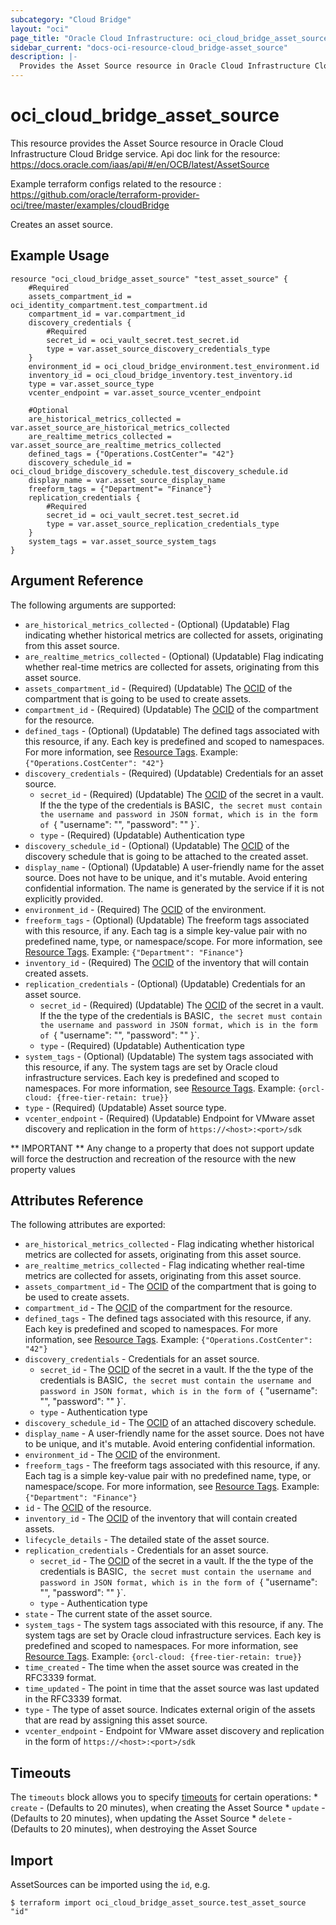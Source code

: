 ```yaml
---
subcategory: "Cloud Bridge"
layout: "oci"
page_title: "Oracle Cloud Infrastructure: oci_cloud_bridge_asset_source"
sidebar_current: "docs-oci-resource-cloud_bridge-asset_source"
description: |-
  Provides the Asset Source resource in Oracle Cloud Infrastructure Cloud Bridge service
---
```


# oci_cloud_bridge_asset_source
This resource provides the Asset Source resource in Oracle Cloud Infrastructure Cloud Bridge service.
Api doc link for the resource: https://docs.oracle.com/iaas/api/#/en/OCB/latest/AssetSource

Example terraform configs related to the resource : https://github.com/oracle/terraform-provider-oci/tree/master/examples/cloudBridge

Creates an asset source.


## Example Usage

```hcl
resource "oci_cloud_bridge_asset_source" "test_asset_source" {
	#Required
	assets_compartment_id = oci_identity_compartment.test_compartment.id
	compartment_id = var.compartment_id
	discovery_credentials {
		#Required
		secret_id = oci_vault_secret.test_secret.id
		type = var.asset_source_discovery_credentials_type
	}
	environment_id = oci_cloud_bridge_environment.test_environment.id
	inventory_id = oci_cloud_bridge_inventory.test_inventory.id
	type = var.asset_source_type
	vcenter_endpoint = var.asset_source_vcenter_endpoint

	#Optional
	are_historical_metrics_collected = var.asset_source_are_historical_metrics_collected
	are_realtime_metrics_collected = var.asset_source_are_realtime_metrics_collected
	defined_tags = {"Operations.CostCenter"= "42"}
	discovery_schedule_id = oci_cloud_bridge_discovery_schedule.test_discovery_schedule.id
	display_name = var.asset_source_display_name
	freeform_tags = {"Department"= "Finance"}
	replication_credentials {
		#Required
		secret_id = oci_vault_secret.test_secret.id
		type = var.asset_source_replication_credentials_type
	}
	system_tags = var.asset_source_system_tags
}
```

## Argument Reference

The following arguments are supported:

* `are_historical_metrics_collected` - (Optional) (Updatable) Flag indicating whether historical metrics are collected for assets, originating from this asset source.
* `are_realtime_metrics_collected` - (Optional) (Updatable) Flag indicating whether real-time metrics are collected for assets, originating from this asset source.
* `assets_compartment_id` - (Required) (Updatable) The [OCID](https://docs.cloud.oracle.com/iaas/Content/General/Concepts/identifiers.htm) of the compartment that is going to be used to create assets.
* `compartment_id` - (Required) (Updatable) The [OCID](https://docs.cloud.oracle.com/iaas/Content/General/Concepts/identifiers.htm) of the compartment for the resource.
* `defined_tags` - (Optional) (Updatable) The defined tags associated with this resource, if any. Each key is predefined and scoped to namespaces. For more information, see [Resource Tags](https://docs.cloud.oracle.com/iaas/Content/General/Concepts/resourcetags.htm). Example: `{"Operations.CostCenter": "42"}` 
* `discovery_credentials` - (Required) (Updatable) Credentials for an asset source.
	* `secret_id` - (Required) (Updatable) The [OCID](https://docs.cloud.oracle.com/iaas/Content/General/Concepts/identifiers.htm) of the secret in a vault. If the the type of the credentials is BASIC`, the secret must contain the username and password in JSON format, which is in the form of `{ "username": "<VMwareUser>", "password": "<VMwarePassword>" }`. 
	* `type` - (Required) (Updatable) Authentication type
* `discovery_schedule_id` - (Optional) (Updatable) The [OCID](https://docs.cloud.oracle.com/iaas/Content/General/Concepts/identifiers.htm) of the discovery schedule that is going to be attached to the created asset.
* `display_name` - (Optional) (Updatable) A user-friendly name for the asset source. Does not have to be unique, and it's mutable. Avoid entering confidential information. The name is generated by the service if it is not explicitly provided. 
* `environment_id` - (Required) The [OCID](https://docs.cloud.oracle.com/iaas/Content/General/Concepts/identifiers.htm) of the environment.
* `freeform_tags` - (Optional) (Updatable) The freeform tags associated with this resource, if any. Each tag is a simple key-value pair with no predefined name, type, or namespace/scope. For more information, see [Resource Tags](https://docs.cloud.oracle.com/iaas/Content/General/Concepts/resourcetags.htm). Example: `{"Department": "Finance"}` 
* `inventory_id` - (Required) The [OCID](https://docs.cloud.oracle.com/iaas/Content/General/Concepts/identifiers.htm) of the inventory that will contain created assets.
* `replication_credentials` - (Optional) (Updatable) Credentials for an asset source.
	* `secret_id` - (Required) (Updatable) The [OCID](https://docs.cloud.oracle.com/iaas/Content/General/Concepts/identifiers.htm) of the secret in a vault. If the the type of the credentials is BASIC`, the secret must contain the username and password in JSON format, which is in the form of `{ "username": "<VMwareUser>", "password": "<VMwarePassword>" }`. 
	* `type` - (Required) (Updatable) Authentication type
* `system_tags` - (Optional) (Updatable) The system tags associated with this resource, if any. The system tags are set by Oracle cloud infrastructure services. Each key is predefined and scoped to namespaces. For more information, see [Resource Tags](https://docs.cloud.oracle.com/iaas/Content/General/Concepts/resourcetags.htm). Example: `{orcl-cloud: {free-tier-retain: true}}` 
* `type` - (Required) (Updatable) Asset source type.
* `vcenter_endpoint` - (Required) (Updatable) Endpoint for VMware asset discovery and replication in the form of ```https://<host>:<port>/sdk```


** IMPORTANT **
Any change to a property that does not support update will force the destruction and recreation of the resource with the new property values

## Attributes Reference

The following attributes are exported:

* `are_historical_metrics_collected` - Flag indicating whether historical metrics are collected for assets, originating from this asset source.
* `are_realtime_metrics_collected` - Flag indicating whether real-time metrics are collected for assets, originating from this asset source.
* `assets_compartment_id` - The [OCID](https://docs.cloud.oracle.com/iaas/Content/General/Concepts/identifiers.htm) of the compartment that is going to be used to create assets.
* `compartment_id` - The [OCID](https://docs.cloud.oracle.com/iaas/Content/General/Concepts/identifiers.htm) of the compartment for the resource.
* `defined_tags` - The defined tags associated with this resource, if any. Each key is predefined and scoped to namespaces. For more information, see [Resource Tags](https://docs.cloud.oracle.com/iaas/Content/General/Concepts/resourcetags.htm). Example: `{"Operations.CostCenter": "42"}` 
* `discovery_credentials` - Credentials for an asset source.
	* `secret_id` - The [OCID](https://docs.cloud.oracle.com/iaas/Content/General/Concepts/identifiers.htm) of the secret in a vault. If the the type of the credentials is BASIC`, the secret must contain the username and password in JSON format, which is in the form of `{ "username": "<VMwareUser>", "password": "<VMwarePassword>" }`. 
	* `type` - Authentication type
* `discovery_schedule_id` - The [OCID](https://docs.cloud.oracle.com/iaas/Content/General/Concepts/identifiers.htm) of an attached discovery schedule.
* `display_name` - A user-friendly name for the asset source. Does not have to be unique, and it's mutable. Avoid entering confidential information. 
* `environment_id` - The [OCID](https://docs.cloud.oracle.com/iaas/Content/General/Concepts/identifiers.htm) of the environment.
* `freeform_tags` - The freeform tags associated with this resource, if any. Each tag is a simple key-value pair with no predefined name, type, or namespace/scope. For more information, see [Resource Tags](https://docs.cloud.oracle.com/iaas/Content/General/Concepts/resourcetags.htm). Example: `{"Department": "Finance"}` 
* `id` - The [OCID](https://docs.cloud.oracle.com/iaas/Content/General/Concepts/identifiers.htm) of the resource.
* `inventory_id` - The [OCID](https://docs.cloud.oracle.com/iaas/Content/General/Concepts/identifiers.htm) of the inventory that will contain created assets.
* `lifecycle_details` - The detailed state of the asset source.
* `replication_credentials` - Credentials for an asset source.
	* `secret_id` - The [OCID](https://docs.cloud.oracle.com/iaas/Content/General/Concepts/identifiers.htm) of the secret in a vault. If the the type of the credentials is BASIC`, the secret must contain the username and password in JSON format, which is in the form of `{ "username": "<VMwareUser>", "password": "<VMwarePassword>" }`. 
	* `type` - Authentication type
* `state` - The current state of the asset source.
* `system_tags` - The system tags associated with this resource, if any. The system tags are set by Oracle cloud infrastructure services. Each key is predefined and scoped to namespaces. For more information, see [Resource Tags](https://docs.cloud.oracle.com/iaas/Content/General/Concepts/resourcetags.htm). Example: `{orcl-cloud: {free-tier-retain: true}}` 
* `time_created` - The time when the asset source was created in the RFC3339 format.
* `time_updated` - The point in time that the asset source was last updated in the RFC3339 format.
* `type` - The type of asset source. Indicates external origin of the assets that are read by assigning this asset source.
* `vcenter_endpoint` - Endpoint for VMware asset discovery and replication in the form of ```https://<host>:<port>/sdk```

## Timeouts

The `timeouts` block allows you to specify [timeouts](https://registry.terraform.io/providers/oracle/oci/latest/docs/guides/changing_timeouts) for certain operations:
	* `create` - (Defaults to 20 minutes), when creating the Asset Source
	* `update` - (Defaults to 20 minutes), when updating the Asset Source
	* `delete` - (Defaults to 20 minutes), when destroying the Asset Source


## Import

AssetSources can be imported using the `id`, e.g.

```
$ terraform import oci_cloud_bridge_asset_source.test_asset_source "id"
```


